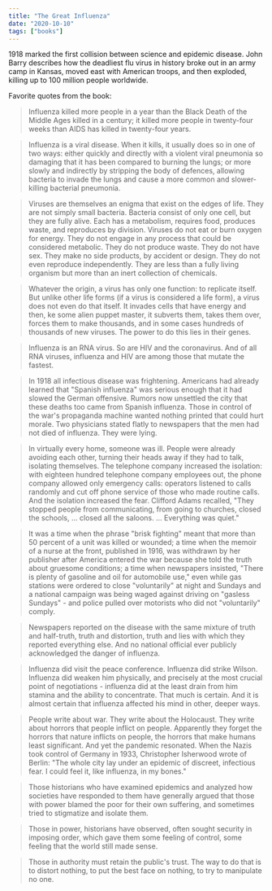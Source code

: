 ```yaml
---
title: "The Great Influenza"
date: "2020-10-10"
tags: ["books"]
---
```


1918 marked the first collision between science and epidemic disease. John Barry describes how the deadliest flu virus in history broke out in an army camp in Kansas, moved east with American troops, and then exploded, killing up to 100 million people worldwide.

Favorite quotes from the book:

> Influenza killed more people in a year than the Black Death of the Middle Ages killed in a century; it killed more people in twenty-four weeks than AIDS has killed in twenty-four years.

> Influenza is a viral disease. When it kills, it usually does so in one of two ways: either quickly and directly with a violent viral pneumonia so damaging that it has been compared to burning the lungs; or more slowly and indirectly by stripping the body of defences, allowing bacteria to invade the lungs and cause a more common and slower-killing bacterial pneumonia.

> Viruses are themselves an enigma that exist on the edges of life. They are not simply small bacteria. Bacteria consist of only one cell, but they are fully alive. Each has a metabolism, requires food, produces waste, and reproduces by division. Viruses do not eat or burn oxygen for energy. They do not engage in any process that could be considered metabolic. They do not produce waste. They do not have sex. They make no side products, by accident or design. They do not even reproduce independently. They are less than a fully living organism but more than an inert collection of chemicals.

> Whatever the origin, a virus has only one function: to replicate itself. But unlike other life forms (if a virus is considered a life form), a virus does not even do that itself. It invades cells that have energy and then, ke some alien puppet master, it subverts them, takes them over, forces them to make thousands, and in some cases hundreds of thousands of new viruses. The power to do this lies in their genes.

> Influenza is an RNA virus. So are HIV and the coronavirus. And of all RNA viruses, influenza and HIV are among those that mutate the fastest.

> In 1918 all infectious disease was frightening. Americans had already learned that "Spanish influenza" was serious enough that it had slowed the German offensive. Rumors now unsettled the city that these deaths too came from Spanish influenza. Those in control of the war's propaganda machine wanted nothing printed that could hurt morale. Two physicians stated flatly to newspapers that the men had not died of influenza. They were lying.

> In virtually every home, someone was ill. People were already avoiding each other, turning their heads away if they had to talk, isolating themselves. The telephone company increased the isolation: with eighteen hundred telephone company employees out, the phone company allowed only emergency calls: operators listened to calls randomly and cut off phone service of those who made routine calls. And the isolation increased the fear. Clifford Adams recalled, "They stopped people from communicating, from going to churches, closed the schools, ... closed all the saloons. ... Everything was quiet."

> It was a time when the phrase "brisk fighting" meant that more than 50 percent of a unit was killed or wounded; a time when the memoir of a nurse at the front, published in 1916, was withdrawn by her publisher after America entered the war because she told the truth about gruesome conditions; a time when newspapers insisted, "There is plenty of gasoline and oil for automobile use," even while gas stations were ordered to close "voluntarily" at night and Sundays and a national campaign was being waged against driving on "gasless Sundays" - and police pulled over motorists who did not "voluntarily" comply.

> Newspapers reported on the disease with the same mixture of truth and half-truth, truth and distortion, truth and lies with which they reported everything else. And no national official ever publicly acknowledged the danger of influenza.

> Influenza did visit the peace conference. Influenza did strike Wilson. Influenza did weaken him physically, and precisely at the most crucial point of negotiations - influenza did at the least drain from him stamina and the ability to concentrate. That much is certain. And it is almost certain that influenza affected his mind in other, deeper ways.

> People write about war. They write about the Holocaust. They write about horrors that people inflict on people. Apparently they forget the horrors that nature inflicts on people, the horrors that make humans least significant. And yet the pandemic resonated. When the Nazis took control of Germany in 1933, Christopher Isherwood wrote of Berlin: "The whole city lay under an epidemic of discreet, infectious fear. I could feel it, like influenza, in my bones."

> Those historians who have examined epidemics and analyzed how societies have responded to them have generally argued that those with power blamed the poor for their own suffering, and sometimes tried to stigmatize and isolate them.

> Those in power, historians have observed, often sought security in imposing order, which gave them some feeling of control, some feeling that the world still made sense.

> Those in authority must retain the public's trust. The way to do that is to distort nothing, to put the best face on nothing, to try to manipulate no one.
